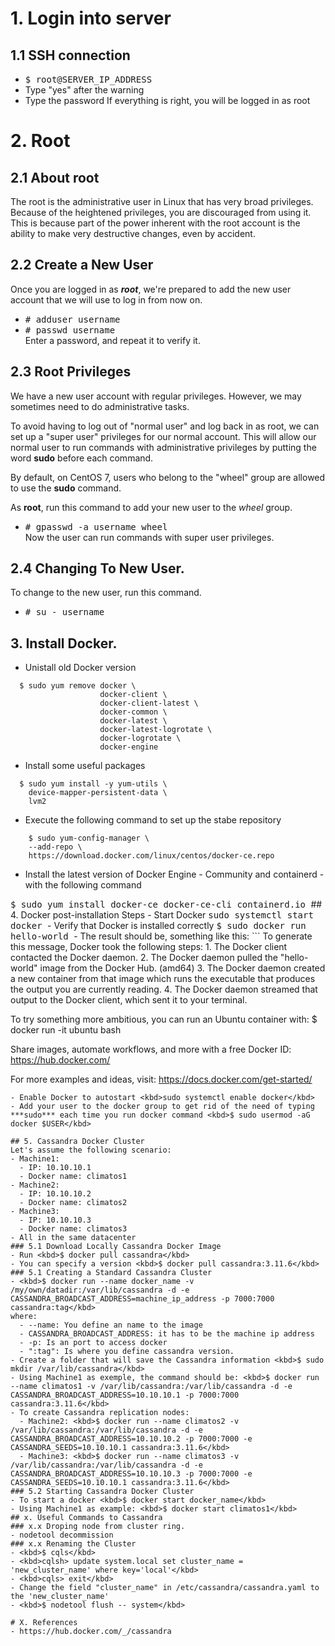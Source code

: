 # 1. Login into server
## 1.1 SSH connection
- <kbd>$ root@SERVER_IP_ADDRESS</kbd>  
- Type "yes" after the warning
- Type the password
If everything is right, you will be logged in as root

# 2. Root
## 2.1 About root
The root is the administrative user in Linux that has very broad privileges. Because of the heightened privileges, you are discouraged from using it. This is because part of the power inherent with the root account is the ability to make very destructive changes, even by accident.
## 2.2 Create a New User
Once you are logged in as ***root***, we're prepared to add the new user account that we will use to log in from now on.
- <kbd>\# adduser username</kbd>  
- <kbd>\# passwd username</kbd>  
Enter a password, and repeat it to verify it.
## 2.3 Root Privileges
We have a new user account with regular privileges. However, we may sometimes need to do administrative tasks.  
  
To avoid having to log out of "normal user" and log back in as root, we can set up a "super user" privileges for our normal account. This will allow our normal user to run commands with administrative privileges by putting the word **sudo** before each command.  

By default, on CentOS 7, users who belong to the "wheel" group are allowed to use the **sudo** command.  

As **root**, run this command to add your new user to the *wheel* group.  
- <kbd>\# gpasswd -a username wheel</kbd>  
Now the user can run commands with super user privileges.  

## 2.4 Changing To New User.
To change to the new user, run this command.
- <kbd>\# su - username</kbd>  

## 3. Install Docker.
- Unistall old Docker version
```
  $ sudo yum remove docker \
                    docker-client \
                    docker-client-latest \
                    docker-common \
                    docker-latest \
                    docker-latest-logrotate \
                    docker-logrotate \
                    docker-engine
```
- Install some useful packages
```
  $ sudo yum install -y yum-utils \
    device-mapper-persistent-data \
    lvm2
```
-  Execute the following command to set up the stabe repository
```
    $ sudo yum-config-manager \
    --add-repo \
    https://download.docker.com/linux/centos/docker-ce.repo
```
- Install the latest version of Docker Engine - Community and containerd - with the following command
<kbd>
  $ sudo yum install docker-ce docker-ce-cli containerd.io
</kbd>
## 4. Docker post-installation Steps
- Start Docker
<kbd>
sudo systemctl start docker
</kbd>
- Verify that Docker is installed correctly
<kbd>
$ sudo docker run hello-world
</kbd>
- The result should be, something like this:
```
To generate this message, Docker took the following steps:
 1. The Docker client contacted the Docker daemon.
 2. The Docker daemon pulled the "hello-world" image from the Docker Hub.
    (amd64)
 3. The Docker daemon created a new container from that image which runs the
    executable that produces the output you are currently reading.
 4. The Docker daemon streamed that output to the Docker client, which sent it
    to your terminal.

To try something more ambitious, you can run an Ubuntu container with:
 $ docker run -it ubuntu bash

Share images, automate workflows, and more with a free Docker ID:
 https://hub.docker.com/

For more examples and ideas, visit:
 https://docs.docker.com/get-started/
```
- Enable Docker to autostart <kbd>sudo systemctl enable docker</kbd>
- Add your user to the docker group to get rid of the need of typing ***sudo*** each time you run docker command <kbd>$ sudo usermod -aG docker $USER</kbd>

## 5. Cassandra Docker Cluster
Let's assume the following scenario:  
- Machine1:
  - IP: 10.10.10.1
  - Docker name: climatos1
- Machine2:
  - IP: 10.10.10.2
  - Docker name: climatos2
- Machine3:
  - IP: 10.10.10.3
  - Docker name: climatos3
- All in the same datacenter
### 5.1 Download Locally Cassandra Docker Image
- Run <kbd>$ docker pull cassandra</kbd>
- You can specify a version <kbd>$ docker pull cassandra:3.11.6</kbd>
### 5.1 Creating a Standard Cassandra Cluster
- <kbd>$ docker run --name docker_name -v /my/own/datadir:/var/lib/cassandra -d -e CASSANDRA_BROADCAST_ADDRESS=machine_ip_address -p 7000:7000 cassandra:tag</kbd>
where:
  - --name: You define an name to the image
  - CASSANDRA_BROADCAST_ADDRESS: it has to be the machine ip address
  - -p: Is an port to access docker
  - ":tag": Is where you define cassandra version.
- Create a folder that will save the Cassandra information <kbd>$ sudo mkdir /var/lib/cassandra</kbd>
- Using Machine1 as exemple, the command should be: <kbd>$ docker run --name climatos1 -v /var/lib/cassandra:/var/lib/cassandra -d -e CASSANDRA_BROADCAST_ADDRESS=10.10.10.1 -p 7000:7000 cassandra:3.11.6</kbd>
- To create Cassandra replication nodes:
  - Machine2: <kbd>$ docker run --name climatos2 -v /var/lib/cassandra:/var/lib/cassandra -d -e CASSANDRA_BROADCAST_ADDRESS=10.10.10.2 -p 7000:7000 -e CASSANDRA_SEEDS=10.10.10.1 cassandra:3.11.6</kbd>
  - Machine3: <kbd>$ docker run --name climatos3 -v /var/lib/cassandra:/var/lib/cassandra -d -e CASSANDRA_BROADCAST_ADDRESS=10.10.10.3 -p 7000:7000 -e CASSANDRA_SEEDS=10.10.10.1 cassandra:3.11.6</kbd>
### 5.2 Starting Cassandra Docker Cluster
- To start a docker <kbd>$ docker start docker_name</kbd>
- Using Machine1 as example: <kbd>$ docker start climatos1</kbd>
## x. Useful Commands to Cassandra
### x.x Droping node from cluster ring.
- nodetool decommission
### x.x Renaming the Cluster
- <kbd>$ cqls</kbd>
- <kbd>cqlsh> update system.local set cluster_name = 'new_cluster_name' where key='local'</kbd>
- <kbd>cqls> exit</kbd>
- Change the field "cluster_name" in /etc/cassandra/cassandra.yaml to the 'new_cluster_name'
- <kbd>$ nodetool flush -- system</kbd>

# X. References
- https://hub.docker.com/_/cassandra
